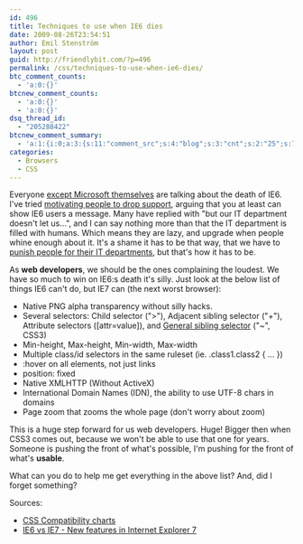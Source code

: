```yaml
---
id: 496
title: Techniques to use when IE6 dies
date: 2009-08-26T23:54:51
author: Emil Stenström
layout: post
guid: http://friendlybit.com/?p=496
permalink: /css/techniques-to-use-when-ie6-dies/
btc_comment_counts:
  - 'a:0:{}'
btcnew_comment_counts:
  - 'a:0:{}'
  - 'a:0:{}'
dsq_thread_id:
  - "205288422"
btcnew_comment_summary:
  - 'a:1:{i:0;a:3:{s:11:"comment_src";s:4:"blog";s:3:"cnt";s:2:"25";s:7:"enabled";s:1:"0";}}'
categories:
  - Browsers
  - CSS
---
```

Everyone [except Microsoft themselves](http://www.eweek.com/c/a/Windows/Microsoft-Internet-Explorer-6-Support-Continues-Despite-Calls-for-PhaseOut-307122/) are talking about the death of IE6. I've tried [motivating people to drop support](/browsers/motivation-for-building-for-ie6/), arguing that you at least can show IE6 users a message. Many have replied with "but our IT department doesn't let us…", and I can say nothing more than that the IT department is filled with humans. Which means they are lazy, and upgrade when people whine enough about it. It's a shame it has to be that way, that we have to [punish people for their IT departments](http://www.ie6nomore.com/corporate-users.html), but that's how it has to be.

As **web developers**, we should be the ones complaining the loudest. We have so much to win on IE6:s death it's silly. Just look at the below list of things IE6 can't do, but IE7 can (the next worst browser):

  * Native PNG alpha transparency without silly hacks.
  * Several selectors: Child selector ("&gt;"), Adjacent sibling selector ("+"), Attribute selectors ([attr=value]), and [General sibling selector](http://www.w3.org/TR/css3-selectors/#general-sibling-combinators) ("~", CSS3)
  * Min-height, Max-height, Min-width, Max-width
  * Multiple class/id selectors in the same ruleset (ie. .class1.class2 { … })
  * :hover on all elements, not just links
  * position: fixed
  * Native XMLHTTP (Without ActiveX)
  * International Domain Names (IDN), the ability to use UTF-8 chars in domains
  * Page zoom that zooms the whole page (don't worry about zoom)

This is a huge step forward for us web developers. Huge! Bigger then when CSS3 comes out, because we won't be able to use that one for years. Someone is pushing the front of what's possible, I'm pushing for the front of what's **usable**.

What can you do to help me get everything in the above list? And, did I forget something?

Sources:

  * [CSS Compatibility charts](http://www.quirksmode.org/css/contents.html)
  * [IE6 vs IE7 - New features in Internet Explorer 7](http://blogulate.com/content/new-features-of-internet-explorer-7/)
